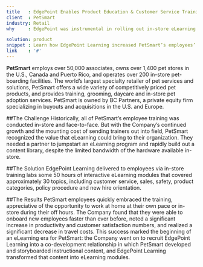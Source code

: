 ```yaml
---
title   : EdgePoint Enables Product Education & Customer Service Training
client  : PetSmart
industry: Retail
why     : EdgePoint was instrumental in rolling out in-store eLearning for the first time in our history. We quickly developed a co- development working relationship with EdgePoint as an extension of our internal team.

solution: product
snippet : Learn how EdgePoint Learning increased PetSmart’s employees’ product knowledge with a series of interactive eLearning training modules.
link    : '#'
---
```


**PetSmart** employs over 50,000 associates, owns over 1,400 pet stores in the U.S., Canada and Puerto Rico, and operates over 200 in-store pet-boarding facilities. The world’s largest specialty retailer of pet services and solutions, PetSmart offers a wide variety of competitively priced pet products, and provides training, grooming, daycare and in-store pet adoption services. PetSmart is owned by BC Partners, a private equity firm specializing in buyouts and acquisitions in the U.S. and Europe.

##The Challenge
Historically, all of PetSmart’s employee training was conducted in-store and face-to-face. But with the Company’s continued growth and the mounting cost of sending trainers out into field, PetSmart recognized the value that eLearning could bring to their organization. They needed a partner to jumpstart an eLearning program and rapidly build out a content library, despite the limited bandwidth of the hardware available in-store.

##The Solution
EdgePoint Learning delivered to employees via in-store training labs some 50 hours of interactive eLearning modules that covered approximately 30 topics, including customer service, sales, safety, product categories, policy procedure and new hire orientation.

##The Results
PetSmart employees quickly embraced the training, appreciative of the opportunity to work at home at their own pace or in-store during their off hours. The Company found that they were able to onboard new employees faster than ever before, noted a significant increase in productivity and customer satisfaction numbers, and realized a significant decrease in travel costs. This success marked the beginning of an eLearning era for PetSmart: the Company went on to recruit EdgePoint Learning into a co-development relationship in which PetSmart developed and storyboarded instructional content, and EdgePoint Learning transformed that content into eLearning modules.
